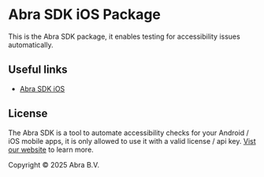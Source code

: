 # Abra SDK iOS Package

This is the Abra SDK package, it enables testing for accessibility issues automatically.

## Useful links

- [Abra SDK iOS](https://docs.abra.ai/sdk-ios)

## License

The Abra SDK is a tool to automate accessibility checks for your Android / iOS mobile apps, it is only allowed to use it with a valid license / api key. [Vist our website](https://abra.ai) to learn more.

Copyright © 2025 Abra B.V.

